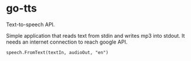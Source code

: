 # go-tts
Text-to-speech API. 

Simple application that reads text from stdin and writes mp3 into stdout. It needs an internet connection to reach google API.

```
speech.FromText(textIn, audioOut, "en")
```
